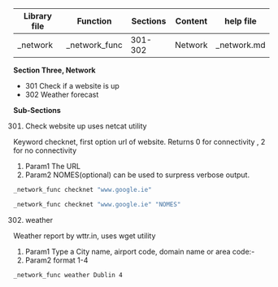 | Library file | Function | Sections | Content | help file |
| ---- | ---- | ---- | ---- | ---- |
|  _network | _network_func  | 301-302  | Network | _network.md |

**Section Three, Network**

* 301 Check if a website is up
* 302 Weather forecast

**Sub-Sections**

301) Check website up uses netcat utility 

Keyword checknet, first option url of website. Returns 0 for connectivity , 2 for no connectivity 

1. Param1 The URL 
2. Param2 NOMES(optional) can be used to surpress verbose output.

```sh
_network_func checknet "www.google.ie"
```

```sh
_network_func checknet "www.google.ie" "NOMES"
```

302) weather
 
Weather report by wttr.in, uses wget utility 

1. Param1 Type a City name, airport code, domain name or area code:-
2. Param2 format 1-4

```sh
_network_func weather Dublin 4
```
